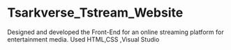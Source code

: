 # Tsarkverse_Tstream_Website
Designed and developed the Front-End for an online streaming platform for entertainment media. Used HTML,CSS ,Visual Studio 
